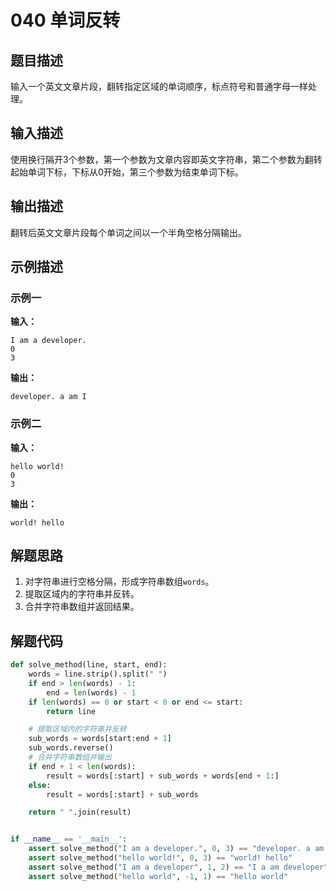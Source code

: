 # 040 单词反转

## 题目描述

输入一个英文文章片段，翻转指定区域的单词顺序，标点符号和普通字母一样处理。

## 输入描述

使用换行隔开3个参数，第一个参数为文章内容即英文字符串，第二个参数为翻转起始单词下标，下标从0开始，第三个参数为结束单词下标。

## 输出描述

翻转后英文文章片段每个单词之间以一个半角空格分隔输出。

## 示例描述

### 示例一

**输入：**
```text
I am a developer.
0
3
```

**输出：**
```text
developer. a am I
```

### 示例二

**输入：**

```text
hello world!
0
3
```

**输出：**

```text
world! hello
```

## 解题思路

1. 对字符串进行空格分隔，形成字符串数组`words`。
2. 提取区域内的字符串并反转。
3. 合并字符串数组并返回结果。

## 解题代码

```python
def solve_method(line, start, end):
    words = line.strip().split(" ")
    if end > len(words) - 1:
        end = len(words) - 1
    if len(words) == 0 or start < 0 or end <= start:
        return line

    # 提取区域内的字符串并反转
    sub_words = words[start:end + 1]
    sub_words.reverse()
    # 合并字符串数组并输出
    if end + 1 < len(words):
        result = words[:start] + sub_words + words[end + 1:]
    else:
        result = words[:start] + sub_words

    return " ".join(result)


if __name__ == '__main__':
    assert solve_method("I am a developer.", 0, 3) == "developer. a am I"
    assert solve_method("hello world!", 0, 3) == "world! hello"
    assert solve_method("I am a developer", 1, 2) == "I a am developer"
    assert solve_method("hello world", -1, 1) == "hello world"
```

